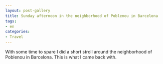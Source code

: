 ```yaml
---
layout: post-gallery
title: Sunday afternoon in the neighborhood of Poblenou in Barcelona
tags:
- en
categories:
- Travel
---
```

With some time to spare I did a short stroll around the neighborhood of Poblenou in Barcelona. This is what I came back with.

<div id="gallery" style="display:none;">
	<img alt="Image 1 Title" src="/img/posts/2016-12-11-sunday-afternoon-poblenou-barcelona/tn/DSC_2871_DxO.jpg"
				data-image="/img/posts/2016-12-11-sunday-afternoon-poblenou-barcelona/web/DSC_2871_DxO.jpg">
			
	<img alt="Image 2 Title" src="/img/posts/2016-12-11-sunday-afternoon-poblenou-barcelona/tn/DSC_2872_DxO.jpg"
				data-image="/img/posts/2016-12-11-sunday-afternoon-poblenou-barcelona/web/DSC_2872_DxO.jpg">
		
	<img alt="Image 3 Title" src="/img/posts/2016-12-11-sunday-afternoon-poblenou-barcelona/tn/DSC_2873_DxO.jpg"
				data-image="/img/posts/2016-12-11-sunday-afternoon-poblenou-barcelona/web/DSC_2873_DxO.jpg">

	<img alt="Image 4 Title" src="/img/posts/2016-12-11-sunday-afternoon-poblenou-barcelona/tn/DSC_2876_DxO.jpg"
				data-image="/img/posts/2016-12-11-sunday-afternoon-poblenou-barcelona/web/DSC_2876_DxO.jpg">

	<img alt="Image 5 Title" src="/img/posts/2016-12-11-sunday-afternoon-poblenou-barcelona/tn/DSC_2889_DxO.jpg"
				data-image="/img/posts/2016-12-11-sunday-afternoon-poblenou-barcelona/web/DSC_2889_DxO.jpg">

	<img alt="Image 6 Title" src="/img/posts/2016-12-11-sunday-afternoon-poblenou-barcelona/tn/DSC_2891_DxO.jpg"
				data-image="/img/posts/2016-12-11-sunday-afternoon-poblenou-barcelona/web/DSC_2891_DxO.jpg">

	<img alt="Image 7 Title" src="/img/posts/2016-12-11-sunday-afternoon-poblenou-barcelona/tn/DSC_2895_DxO.jpg"
				data-image="/img/posts/2016-12-11-sunday-afternoon-poblenou-barcelona/web/DSC_2895_DxO.jpg">

	<img alt="Image 3 Title" src="/img/posts/2016-12-11-sunday-afternoon-poblenou-barcelona/tn/DSC_2896_DxO.jpg"
				data-image="/img/posts/2016-12-11-sunday-afternoon-poblenou-barcelona/web/DSC_2896_DxO.jpg">

	<img alt="Image 3 Title" src="/img/posts/2016-12-11-sunday-afternoon-poblenou-barcelona/tn/DSC_2897_DxO.jpg"
				data-image="/img/posts/2016-12-11-sunday-afternoon-poblenou-barcelona/web/DSC_2897_DxO.jpg">

	<img alt="Image 3 Title" src="/img/posts/2016-12-11-sunday-afternoon-poblenou-barcelona/tn/DSC_2898_DxO.jpg"
				data-image="/img/posts/2016-12-11-sunday-afternoon-poblenou-barcelona/web/DSC_2898_DxO.jpg">

	<img alt="Image 3 Title" src="/img/posts/2016-12-11-sunday-afternoon-poblenou-barcelona/tn/DSC_2900_DxO.jpg"
				data-image="/img/posts/2016-12-11-sunday-afternoon-poblenou-barcelona/web/DSC_2900_DxO.jpg">

	<img alt="Image 3 Title" src="/img/posts/2016-12-11-sunday-afternoon-poblenou-barcelona/tn/DSC_2903_DxO.jpg"
				data-image="/img/posts/2016-12-11-sunday-afternoon-poblenou-barcelona/web/DSC_2903_DxO.jpg">

	<img alt="Image 3 Title" src="/img/posts/2016-12-11-sunday-afternoon-poblenou-barcelona/tn/DSC_2905_DxO.jpg"
				data-image="/img/posts/2016-12-11-sunday-afternoon-poblenou-barcelona/web/DSC_2905_DxO.jpg">

	<img alt="Image 3 Title" src="/img/posts/2016-12-11-sunday-afternoon-poblenou-barcelona/tn/DSC_2906_DxO.jpg"
				data-image="/img/posts/2016-12-11-sunday-afternoon-poblenou-barcelona/web/DSC_2906_DxO.jpg">

	<img alt="Image 3 Title" src="/img/posts/2016-12-11-sunday-afternoon-poblenou-barcelona/tn/DSC_2907_DxO.jpg"
				data-image="/img/posts/2016-12-11-sunday-afternoon-poblenou-barcelona/web/DSC_2907_DxO.jpg">

	<img alt="Image 3 Title" src="/img/posts/2016-12-11-sunday-afternoon-poblenou-barcelona/tn/DSC_2909_DxO.jpg"
				data-image="/img/posts/2016-12-11-sunday-afternoon-poblenou-barcelona/web/DSC_2909_DxO.jpg">
</div>
